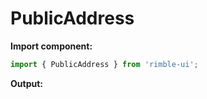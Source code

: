 # PublicAddress

**Import component:**

```jsx
import { PublicAddress } from 'rimble-ui';
```

**Output:**

<!-- STORY -->
